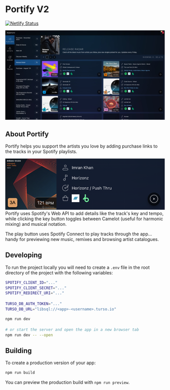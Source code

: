 # Portify V2
[![Netlify Status](https://api.netlify.com/api/v1/badges/653f33f6-833d-4d65-8b21-73a7c6c55dee/deploy-status)](https://app.netlify.com/sites/portify-v2/deploys)

![Screenshot](static/og-image.jpg)

## About Portify

Portify helps you support the artists you love by adding purchase links to the tracks in your Spotify playlists.

![Screenshot](static/img/track.png)
Portify uses Spotify's Web API to add details like the track's key and tempo, while clicking the key button toggles between Camelot (useful for harmonic mixing) and musical notation.

The play button uses Spotify Connect to play tracks through the app... handy for previewing new music, remixes and browsing artist catalogues.

## Developing

To run the project locally you will need to create a `.env` file in the root directory of the project with the following variables:

```bash
SPOTIFY_CLIENT_ID="..."
SPOTIFY_CLIENT_SECRET="..."
SPOTIFY_REDIRECT_URI="..."

TURSO_DB_AUTH_TOKEN="..."
TURSO_DB_URL="libsql://<app>-<username>.turso.io"
```

```bash
npm run dev

# or start the server and open the app in a new browser tab
npm run dev -- --open
```

## Building

To create a production version of your app:

```bash
npm run build
```

You can preview the production build with `npm run preview`.
